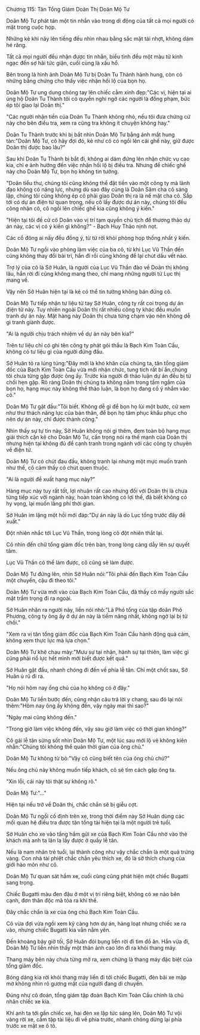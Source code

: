 




Chương 115: Tân Tổng Giám Doãn Thị Doãn Mộ Tư


Doãn Mộ Tư phát tán một tin nhắn vào trong di động của tất cả mọi người có mặt trong cuộc họp.

Những kẻ khi nãy lên tiếng đều nhìn nhau bằng sắc mặt tái nhợt, không dám hé răng.

Tất cả mọi người đều nhận được tin nhắn, biểu tình đều một màu từ kinh ngạc đến sợ hãi tức giận, cuối cùng là xấu hổ.

Bên trong là hình ảnh Doãn Mộ Tư bị Doãn Tu Thành hành hung, còn có những bằng chứng cho thấy việc nhận hối lộ của bọn họ.

Doãn Mộ Tư ung dung chóng tay lên chiếc cằm xinh đẹp:"Các vị, hiện tại ai ủng hộ Doãn Tu Thành tôi có quyền nghi ngờ các người là đồng phạm, bức ép tôi giao lại Doãn thị."

"Các người nhận tiền của Doãn Tu Thành không nhỏ, nếu tôi đưa chứng cứ này cho bên điều tra, xem ra cũng tra không ít chuyện không hay."

Doãn Tu Thành trước khi bị bắt nhìn Doãn Mộ Tư bằng ánh mắt hung tàn:"Doãn Mộ Tư, cô hãy đợi đó, kẻ như cô có ngồi lên cái ghế này, giữ được Doãn thị được bao lâu?"

Sau khi Doãn Tu Thành bị bắt đi, không ai dám đứng lên nhận chức vụ cao kia, chỉ e ảnh hưởng đến việc nhận hối lộ bị điều tra. Nhưng để chiếc ghế này cho Doãn Mộ Tư, bọn họ không tin tưởng.

"Doãn tiểu thư, chúng tôi cũng không thể đặt tiền vào một công ty mà lãnh đạo không có năng lực, nhưng dù sao đây cũng là Doãn Sâm cha cô sáng lập, chúng tôi cũng không ép cô phải giao Doãn thị ra là nể mặt cha cô. Sắp tới có dự án điện tử quan trọng, nếu cô lấy được dự án này, chúng tôi đều công nhận cô, cô ngồi lên chiếc ghế kia cũng không ý kiến."

"Hiện tại tôi đề cử cô Doãn vào vị trí tạm quyền chủ tịch để thương thảo dự án này, các vị có ý kiến gì không?" - Bạch Huy Thảo nịnh nọt.

Các cổ đông ai nấy đều đồng ý, từ từ rời khỏi phòng họp thống nhất ý kiến.



Doãn Mộ Tư ngồi vào phòng làm việc của ba cô, từ khi Lục Vũ Thần đến cũng không thay đổi bài trí, hắn đi rồi cũng không để lại chút dấu vết nào.

Trợ lý của cô là Sở Huân, là người của Lục Vũ Thần đào về Doãn thị không lâu, hắn rời đi cũng không mang theo, chỉ mang những người từ Lục thị mang về.

Vậy nên Sở Huân hiện tại là kẻ có thể tin tưởng không bán đứng cô.

Doãn Mộ Tư tiếp nhận tư liệu từ tay Sở Huân, công ty rất coi trọng dự án điện tử này. Tuy nhiên ngoài Doãn thị rất nhiều công ty khác đều muốn tranh dự án này. Mặt hàng này Doãn thị chưa từng chạm vào nên không dễ gì tranh giành được.

"Ai là người chịu trách nhiệm về dự án này bên kia?"

Trên tư liệu chỉ có ghi tên công ty phát gói thầu là Bạch Kim Toàn Cầu, không có tư liệu gì của người đứng đầu.

Sở Huân tỏ ra lúng túng:"Đây mới là khó khăn của chúng ta, tân tổng giám đốc của Bạch Kim Toàn Cầu vừa mới nhận chức, tung tích rất bí ẩn,chúng tôi chưa từng gặp được ông ấy. Trước kia người đi thảo luận dự án đều bị từ chối hẹn gặp. Rõ ràng Doãn thị chúng ta không nằm trong tầm ngắm của bọn họ, hạng mục này không thể thảo luận, là bọn họ đang cố ý nhắm vào cô."

Doãn Mộ Tư gật đầu:"Tôi biết. Không dễ gì để bọn họ lùi một bước, cứ xem như thư thách năng lực của bản thân, để bọn họ tâm phục khẩu phục cho nên dự án này, chỉ được thành công."

Nhìn thấy sự tự tin này, Sở Huân không nói gì thêm, đem toàn bộ hạng mục giải thích cặn kẽ cho Doãn Mộ Tư, cẩn trọng nói ra thế mạnh của Doãn thị nhưng hiện tại không đủ để cạnh tranh trong ngành với các công ty chuyên về điện tử.

Doãn Mộ Tư có chút đau đầu, không tranh lại nhưng một mực muốn tranh như thế, cô cảm thấy có chút quen thuộc.

"Ai là người đề xuất hạng mục này?"

Hàng mục này tuy rất tốt, lợi nhuận rất cao nhưng đối với Doãn thị là chưa từng tiếp xúc với ngành này, hoàn toàn không có lợi thế, đã biết không có hy vọng, lại muốn lãng phí thời gian.

Sở Huân im lặng một hồi mới đáp:"Dự án này là do Lục tổng trước đây đề xuất."

Đột nhiên nhắc tới Lục Vũ Thần, trong lòng cô đột nhiên thắt lại.

Cô nhìn đến chữ tổng giám đốc trên bàn, trong lòng càng dẫy lên sự quyết tâm.

Lục Vũ Thần có thể làm được, cô cũng sẽ làm được.

Doãn Mộ Tư đứng lên, nhìn Sở Huân nói:"Tôi phải đến Bạch Kim Toàn Cầu một chuyến, cậu đi theo tôi."



Doãn Mộ Tư vừa mới vào của Bạch Kim Toàn Cầu, đã thấy có mấy người sắc mặt trầm trọng đi ra ngoài.

Sở Huân nhận ra người này, liền nói nhỏ:"Là Phó tổng của tập đoãn Phó Phương, công ty ông ấy ở dự án này là tiềm năng nhất, không ngờ lại bị từ chối."

"Xem ra vị tân tổng giám đốc của Bạch Kim Toàn Cầu hành động quả cảm, không xem thực lực mà lựa chọn."

Doãn Mộ Tư khẽ chau mày:"Mưu sự tại nhân, hành sự tại thiên, làm việc gì cũng phải nổ lực hết mình mới biết được kết quả."

Sở Huân gật đầu, nhanh chóng đi đến về phía lễ tân. Chỉ một chốt sau, Sở Huân ủ rũ đi ra.

"Họ nói hôm nay ổng chủ của họ không có ở đây."

Doãn Mộ Tư liền bước đến, cũng nhận câu trả lời y chang, sau đó lại nói thêm:"Hôm nay ông ấy không đến, vậy ngày mai thì sao?"

"Ngày mai cũng không đến."

"Trong giờ làm việc không đến, vậy sau giờ làm việc có thời gian không?"

Cô gái lễ tân sửng sốt nhìn Doãn Mộ Tư, một lúc sau mới lộ vẻ không kiên nhẫn:"Chúng tôi không thể quản thời gian của ông chủ."

Doãn Mộ Tư không từ bỏ:"Vậy cô cũng biết tên của ông chủ chứ?"

Nếu ông chủ này không muốn tiếp khách, cô sẽ tìm cách gặp ông ta.

"Xin lỗi, cái này tôi thật sự không rõ."

Doãn Mộ Tư:"..."

Hiện tại nếu trở về Doãn thị, chắc chắn sẽ bị giễu cợt.

Doãn Mộ Tư ngồi cố định trên xe, trong thời điểm này Sở Huân dùng các mối quan hệ điều tra được tân tổng tài hiện tại là một người trẻ tuổi.



Sở Huân cho xe vào tầng hầm gửi xe của Bạch Kim Toàn Cầu nhờ vào thẻ khách mà anh ta lân la lấy được ở quầy lễ tân.

Nếu là nam nhân trẻ tuổi, lại thành công như vậy chắc chắn là một quả trứng vàng. Con nhà tài phiệt chắc chắn yêu thích xe, đó là sở thích chung của giới hào môn như cô.

Doãn Mộ Tư quan sát hầm xe, cuối cùng cũng phát hiện một chiếc Bugatti sang trọng.

Chiếc Bugatti màu đen đậu ở một vị trí riêng biệt, không có xe nào bên cạnh, đơn thân độc mã tỏa ra khí thế.

Đây chắc chắn là xe của ông chủ Bạch Kim Toàn Cầu.

Cô vừa đợi vừa ngồi xem kỹ càng hơn dự án, hàng loạt nhưng chiếc xe ra vào, nhưng chiếc Bugatti kia vẫn nằm yên.

Đến khoảng bảy giờ tối, Sở Huân đói bụng liền rời đi tìm đồ ăn. Hắn vừa đi, Doãn Mộ Tư liền nhìn thấy một thân ảnh cao lớn đi ra khỏi thang máy.

Thang máy bên này chưa từng mở ra, xem chừng là thang máy đặc biệt của tổng giám đốc.

Bóng dáng kia rời khỏi thang máy liền đi tới chiếc Bugatti, đèn bãi xe mập mờ không nhìn rõ gương mặt của người đang di chuyển.

Đúng như cô đoán, tổng giám tập đoàn Bạch Kim Toàn Cầu chính là chủ nhân chiếc xe kia.

Khi anh ta tới gần chiếc xe, hai đèn xe lập tức sáng lên, Doãn Mộ Tư vội vàng rời xe, cầm tập tài liệu đi về phía trước, nhanh chóng dừng lại phía trước xe mặt xe ô tô.




